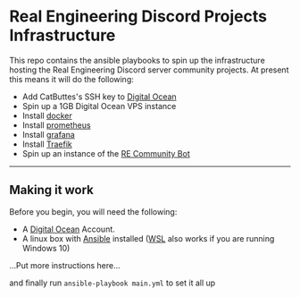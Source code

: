 # Real Engineering Discord Projects Infrastructure
This repo contains the ansible playbooks to spin up the infrastructure hosting the Real Engineering Discord server community projects. At present this means it will do the following:

- Add CatButtes's SSH key to [Digital Ocean](https://www.digitalocean.com)
- Spin up a 1GB Digital Ocean VPS instance
- Install [docker](https://www.docker.com/)
- Install [prometheus](https://www.prometheus.io/)
- Install [grafana](https://grafana.com/)
- Install [Traefik](https://containo.us/traefik/)
- Spin up an instance of the [RE Community Bot](https://github.com/RE-Discord-Development/CommunityBot)

---

## Making it work
Before you begin, you will need the following:
- A [Digital Ocean](https://www.digitalocean.com) Account.
- A linux box with [Ansible](https://docs.ansible.com/ansible/latest/installation_guide/index.html) installed ([WSL](https://docs.microsoft.com/en-us/windows/wsl/install-win10) also works if you are running Windows 10)

...Put more instructions here...

and finally run `ansible-playbook main.yml` to set it all up